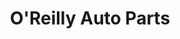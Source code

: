 ---
title: "O'Reilly Auto Parts"
url: /lexington/oreilly-auto-parts-winchester-road/
shop: Autoteile
---